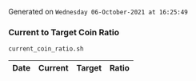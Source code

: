 Generated on `Wednesday 06-October-2021 at 16:25:49`

### Current to Target Coin Ratio
`current_coin_ratio.sh`

Date|Current|Target|Ratio
---|---|---|---
